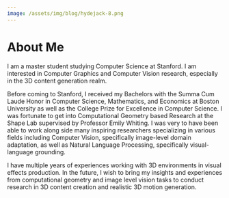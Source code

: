 ```yaml
---
image: /assets/img/blog/hydejack-8.png
---
```


# About Me

I am a master student studying Computer Science at Stanford. I am interested in Computer Graphics and Computer Vision research, especially in the 3D content generation realm.

Before coming to Stanford, I received my Bachelors with the Summa Cum Laude Honor in Computer Science, Mathematics, and Economics at Boston University as well as the College Prize for Excellence in Computer Science. I was fortunate to get into Computational Geometry based Research at the Shape Lab supervised by Professor Emily Whiting. I was very to have been able to work along side many inspiring researchers specializing in various fields including Computer Vision, specifically image-level domain adaptation, as well as Natural Language Processing, specifically visual-language grounding.

I have multiple years of experiences working with 3D environments in visual effects production. In the future, I wish to bring my insights and experiences from computational geometry and image level vision tasks to conduct research in 3D content creation and realistic 3D motion generation.
